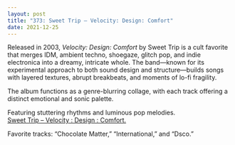 ```yaml
---
layout: post
title: "373: Sweet Trip – Velocity: Design: Comfort"
date: 2021-12-25
---
```


Released in 2003, *Velocity: Design: Comfort* by Sweet Trip is a cult favorite that merges IDM, ambient techno, shoegaze, glitch pop, and indie electronica into a dreamy, intricate whole. The band—known for its experimental approach to both sound design and structure—builds songs with layered textures, abrupt breakbeats, and moments of lo-fi fragility. 

The album functions as a genre-blurring collage, with each track offering a distinct emotional and sonic palette.

Featuring stuttering rhythms and luminous pop melodies.  
[Sweet Trip – Velocity : Design : Comfort.](https://youtu.be/fZlNt05dCX8)  

Favorite tracks: “Chocolate Matter,” “International,” and “Dsco.”
